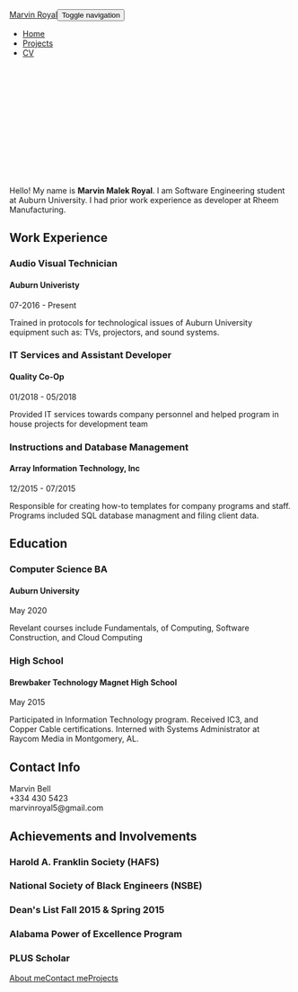 <!DOCTYPE html>
<html>

<head>
    <meta charset="utf-8">
    <meta name="viewport" content="width=device-width, initial-scale=1.0">
    <title>CV - Marvin Bell</title>
    <link rel="stylesheet" href="assets/bootstrap/css/bootstrap.min.css">
    <link rel="stylesheet" href="https://fonts.googleapis.com/css?family=Lato:300,400,700">
    <link rel="stylesheet" href="assets/fonts/ionicons.min.css">
</head>

<body>
    <nav class="navbar navbar-dark navbar-expand-lg fixed-top bg-white portfolio-navbar gradient" style="background-image:url(&quot;assets/img/tech/image4.jpg&quot;);background-position:left;">
        <div class="container"><a class="navbar-brand logo" href="#">Marvin Royal</a><button class="navbar-toggler" data-toggle="collapse" data-target="#navbarNav"><span class="sr-only">Toggle navigation</span><span class="navbar-toggler-icon"></span></button>
            <div class="collapse navbar-collapse"
                id="navbarNav">
                <ul class="nav navbar-nav ml-auto">
                    <li class="nav-item" role="presentation"><a class="nav-link" href="index.html">Home</a></li>
                    <li class="nav-item" role="presentation"><a class="nav-link" href="projects-grid-cards.html">Projects</a></li>
                    <li class="nav-item" role="presentation"><a class="nav-link active" href="cv.html">CV</a></li>
                </ul>
            </div>
        </div>
    </nav>
    <main class="page cv-page">
        <section class="portfolio-block block-intro border-bottom">
            <div class="container">
                <div class="avatar" style="background-image:url(&quot;assets/img/marvincircle.png&quot;);width:200px;height:200px;"></div>
                <div class="about-me">
                    <p>Hello! My name is&nbsp;<strong>Marvin Malek Royal</strong>. I am Software Engineering student at Auburn University. I had prior work experience as developer at Rheem Manufacturing.</p>
                </div>
            </div>
        </section>
        <section class="portfolio-block cv">
            <div class="container">
                <div class="work-experience group">
                    <div class="heading">
                        <h2 class="text-center">Work Experience</h2>
                    </div>
                    <div class="item">
                        <div class="row">
                            <div class="col-md-6">
                                <h3>Audio Visual Technician</h3>
                                <h4 class="organization">Auburn Univeristy</h4>
                            </div>
                            <div class="col-md-6"><span class="period">07-2016 - Present</span></div>
                        </div>
                        <p class="text-muted">Trained in protocols for technological issues of Auburn University equipment such as: TVs, projectors, and sound systems.</p>
                    </div>
                    <div class="item">
                        <div class="row">
                            <div class="col-6">
                                <h3>IT Services and Assistant Developer</h3>
                                <h4 class="organization">Quality Co-Op</h4>
                            </div>
                            <div class="col-md-6"><span class="period">01/2018 - 05/2018</span></div>
                        </div>
                        <p class="text-muted">Provided IT services towards company personnel and helped program in house projects for development team</p>
                    </div>
                    <div class="item">
                        <div class="row">
                            <div class="col-md-6">
                                <h3>Instructions and Database Management</h3>
                                <h4 class="organization">Array Information Technology, Inc</h4>
                            </div>
                            <div class="col-md-6"><span class="period">12/2015 - 07/2015</span></div>
                        </div>
                        <p class="text-muted">Responsible for creating how-to templates for company programs and staff. Programs included SQL database managment and filing client data.</p>
                    </div>
                </div>
                <div class="education group">
                    <div class="heading">
                        <h2 class="text-center">Education</h2>
                    </div>
                    <div class="item">
                        <div class="row">
                            <div class="col-md-6">
                                <h3>Computer Science BA</h3>
                                <h4 class="organization">Auburn University</h4>
                            </div>
                            <div class="col-6"><span class="period">May 2020</span></div>
                        </div>
                        <p class="text-muted">Revelant courses include Fundamentals, of Computing, Software Construction, and Cloud Computing</p>
                    </div>
                    <div class="item">
                        <div class="row">
                            <div class="col-md-6">
                                <h3>High School</h3>
                                <h4 class="organization">Brewbaker Technology Magnet High School</h4>
                            </div>
                            <div class="col-md-6"><span class="period">May 2015</span></div>
                        </div>
                        <p class="text-muted">Participated in Information Technology program. Received IC3, and<br>Copper Cable certifications. Interned with Systems Administrator at<br>Raycom Media in Montgomery, AL.</p>
                    </div>
                </div>
                <div class="group">
                    <div class="row">
                        <div class="col">
                            <div id="contact" class="contact-info portfolio-info-card">
                                <h2>Contact Info</h2>
                                <div class="row">
                                    <div class="col-1"><i class="icon ion-person icon"></i></div>
                                    <div class="col-9"><span>Marvin Bell</span></div>
                                </div>
                                <div class="row">
                                    <div class="col-1"><i class="icon ion-ios-telephone icon"></i></div>
                                    <div class="col-9"><span>+334 430 5423</span></div>
                                </div>
                                <div class="row">
                                    <div class="col-1"><i class="icon ion-at icon"></i></div>
                                    <div class="col-9"><span>marvinroyal5@gmail.com</span></div>
                                </div>
                            </div>
                        </div>
                    </div>
                </div>
            </div>
            <section class="portfolio-block skills">
                <div class="container">
                    <div class="heading">
                        <h2>Achievements and Involvements</h2>
                    </div>
                    <div class="row">
                        <div class="col-md-4">
                            <div class="card special-skill-item border-0">
                                <div class="card-body">
                                    <h3 class="card-title">Harold A. Franklin Society (HAFS)</h3>
                                </div>
                            </div>
                        </div>
                        <div class="col-md-4">
                            <div class="card special-skill-item border-0">
                                <div class="card-body">
                                    <h3 class="card-title">National Society of Black Engineers (NSBE)</h3>
                                </div>
                            </div>
                        </div>
                        <div class="col-md-4">
                            <div class="card special-skill-item border-0">
                                <div class="card-body">
                                    <h3 class="card-title">Dean's List Fall 2015 &amp; Spring 2015</h3>
                                </div>
                            </div>
                        </div>
                    </div>
                    <div class="row">
                        <div class="col-md-4">
                            <div class="card special-skill-item border-0">
                                <div class="card-body">
                                    <h3 class="card-title">Alabama Power of Excellence Program</h3>
                                </div>
                            </div>
                        </div>
                        <div class="col-md-4">
                            <div class="card special-skill-item border-0">
                                <div class="card-body">
                                    <h3 class="card-title">PLUS Scholar</h3>
                                </div>
                            </div>
                        </div>
                        <div class="col-md-4">
                            <div class="card special-skill-item border-0">
                                <div class="card-body"></div>
                            </div>
                        </div>
                    </div>
                </div>
            </section>
        </section>
    </main>
    <footer class="page-footer">
        <div class="container">
            <div class="links"><a href="index.html">About me</a><a href="cv.html#contact">Contact me</a><a href="projects-grid-cards.html">Projects</a></div>
            <div class="social-icons"><a href="https://www.facebook.com/marvin.royal.35?ref=br_rs"><i class="icon ion-social-facebook"></i></a><a href="https://github.com/marvinbell"><i class="icon ion-social-github"></i></a><a href="https://www.linkedin.com/in/marvin-bell-02787713b/"><i class="icon ion-social-linkedin-outline"></i></a></div>
        </div>
    </footer>
    <script src="assets/js/jquery.min.js"></script>
    <script src="assets/bootstrap/js/bootstrap.min.js"></script>
    <script src="assets/js/theme.js"></script>
</body>

</html>
